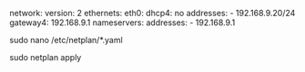 network:
  version: 2
  ethernets:
    eth0:
      dhcp4: no
      addresses:
        - 192.168.9.20/24
      gateway4: 192.168.9.1
      nameservers:
        addresses:
          - 192.168.9.1


sudo nano /etc/netplan/*.yaml

sudo netplan apply

